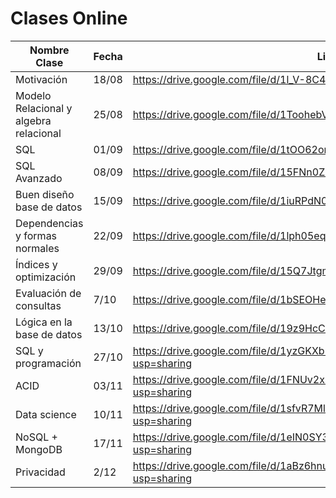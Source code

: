# Clases Online

| Nombre Clase | Fecha | Link |
|--------------|-------|------|
|Motivación|18/08|https://drive.google.com/file/d/1l_V-8C4ukV_xOrDxRZMpud8XdyBr8uTU/view|
|Modelo Relacional y algebra relacional|25/08|https://drive.google.com/file/d/1ToohebV7N1tPUf-G7ugv-KW9cNg9m5FB/view|
|SQL|01/09|https://drive.google.com/file/d/1tOO62omX9jUQCNzQe_XMkQJMfoEg6Gm5/view|
|SQL Avanzado|08/09|https://drive.google.com/file/d/15FNn0Ziku_4rTj7I87sIBpAkFQ_o5e4Q/view|
|Buen diseño base de datos|15/09|https://drive.google.com/file/d/1iuRPdN02cmO2FuOml0os-hDU9YfRlTix/view|
|Dependencias y formas normales|22/09|https://drive.google.com/file/d/1lph05eqGMSoxSO54cvabY4AgSs3ZbQbI/view|
|Índices y optimización|29/09|https://drive.google.com/file/d/15Q7JtgmGN8fK5el41Rvh9_ORUTeALxrm/view|
|Evaluación de consultas|7/10|https://drive.google.com/file/d/1bSEOHeKN-JBVfbXkQHXbe7cqDX8sUtZb/view|
|Lógica en la base de datos|13/10|https://drive.google.com/file/d/19z9HcC0Z6glZZKhdEnnYxtz7YKWg5Ne2/view|
|SQL y programación|27/10|https://drive.google.com/file/d/1yzGKXb5Gjr_OJoP3un0S_h353AD0OsTN/view?usp=sharing
|ACID|03/11|https://drive.google.com/file/d/1FNUv2xIqOpQa-DwCEtGiWJMnE1dwzPZR/view?usp=sharing
|Data science|10/11|https://drive.google.com/file/d/1sfvR7Ml52vyLVeGc8c8uQRApfFby1mDW/view?usp=sharing
|NoSQL + MongoDB|17/11|https://drive.google.com/file/d/1eIN0SY3TEhSktHnJjEtGboEN6F5HYCyU/view?usp=sharing
|Privacidad|2/12|https://drive.google.com/file/d/1aBz6hnufDvuhhQCE3pUv6oqp9Qz9Cgox/view?usp=sharing
